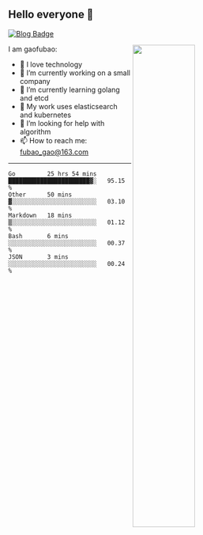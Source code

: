 ## Hello everyone 👋

[![Blog Badge](https://img.shields.io/badge/blog-60k+%20pageview-brightgreen)](https://www.jianshu.com/u/d777ec56a358)

<img align="right" width="50%" src="https://github-readme-stats.vercel.app/api?username=gaofubao&theme=onedark">

I am gaofubao:

- 🔭 I love technology
- 🌱 I’m currently working on a small company
- 👯 I’m currently learning golang and etcd
- 💬 My work uses elasticsearch and kubernetes
- 🤔 I’m looking for help with algorithm
- 📫 How to reach me: fubao_gao@163.com

---


<!--START_SECTION:waka-->
```text
Go         25 hrs 54 mins  ███████████████████████▓░   95.15 % 
Other      50 mins         ▓░░░░░░░░░░░░░░░░░░░░░░░░   03.10 % 
Markdown   18 mins         ▒░░░░░░░░░░░░░░░░░░░░░░░░   01.12 % 
Bash       6 mins          ░░░░░░░░░░░░░░░░░░░░░░░░░   00.37 % 
JSON       3 mins          ░░░░░░░░░░░░░░░░░░░░░░░░░   00.24 % 
```
<!--END_SECTION:waka-->
